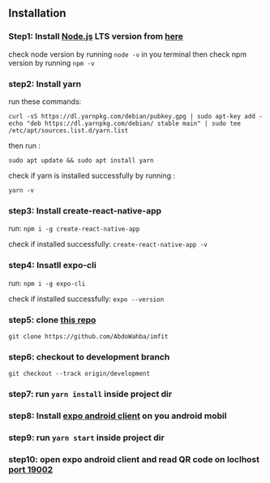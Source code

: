 ## Installation

### Step1: Install [Node.js](https://nodejs.org/) LTS version from [here](https://nodejs.org/en/download/)

check node version by running `node -v` in you terminal then check npm version by running `npm -v`

### step2: Install yarn

run these commands:

`curl -sS https://dl.yarnpkg.com/debian/pubkey.gpg | sudo apt-key add - echo "deb https://dl.yarnpkg.com/debian/ stable main" | sudo tee /etc/apt/sources.list.d/yarn.list`

then run :

`sudo apt update && sudo apt install yarn`

check if yarn is installed successfully by running :

`yarn -v`

### step3: Install create-react-native-app

run: `npm i -g create-react-native-app`

check if installed successfully: `create-react-native-app -v`

### step4: Insatll expo-cli

run: `npm i -g expo-cli`

check if installed successfully:
`expo --version`

### step5: clone [this repo](https://github.com/AbdoWahba/imfit)

`git clone https://github.com/AbdoWahba/imfit`

### step6: checkout to development branch

`git checkout --track origin/development`

### step7: run `yarn install` inside project dir

### step8: Install [expo android client](https://play.google.com/store/apps/details?id=host.exp.exponent&hl=en) on you android mobil

### step9: run `yarn start` inside project dir

### step10: open expo android client and read QR code on loclhost [port 19002](http://localhost:19002/)
